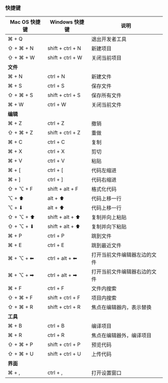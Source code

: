 ### 快捷键

| Mac OS 快捷键  | Windows 快捷键 | 说明         |
| ---------  | ------------- | ----------  |
| ⌘ + Q |               | 退出开发者工具 |
| ⇧ + ⌘ + N | shift + ctrl + N | 新建项目 |
| ⇧ + ⌘ + W | shift + ctrl + W | 关闭当前项目 |
| **文件** |      |     |
| ⌘ + N | ctrl + N | 新建文件 |
| ⌘ + S | ctrl + S | 保存文件 |
| ⇧ + ⌘ + S | shift + ctrl + S | 保存所有文件 |
| ⌘ + W  | ctrl + W | 关闭当前文件 |
| **编辑** |     |   |
| ⌘ + Z  | ctrl + Z | 撤销 |
| ⇧ + ⌘ + Z | shift + ctrl + Z | 重做 |
| ⌘ + C  | ctrl + C | 复制 |
| ⌘ + X  | ctrl + X | 剪切 |
| ⌘ + V  | ctrl + V | 粘贴 |
| ⌘ + [  | ctrl + [ | 代码左缩进 |
| ⌘ + ]  | ctrl + ] | 代码右缩进 |
| ⇧ + ⌥ + F | shift + alt + F | 格式化代码 |
| ⌥ + ⬆ | alt + ⬆ | 代码上移一行 |
| ⌥ + ⬇ | alt + ⬆ | 代码上移一行 |
| ⇧ + ⌥ + ⬆ | shift + alt + ⬆ | 复制并向上粘贴 |
| ⇧ + ⌥ + ⬇ | shift + alt + ⬆ | 复制并向下粘贴 |
| ⌘ + P   | ctrl + P |  跳到文件 |
| ⌘ + E   | ctrl + E | 跳到最近文件 |
| ⌘ + ⌥ + ⬅ | ctrl + alt + ⬅ | 打开当前文件编辑器左边的文件 |
| ⌘ + ⌥ + ➡ | ctrl + alt + ➡ | 打开当前文件编辑器右边的文件 |
| ⌘ + F  | ctrl + F | 文件内搜索 |
| ⇧ + ⌘ + F  | shift + ctrl + F  | 项目内搜索 |
| ⇧ + ⌘ + R  | shift + ctrl + R |  焦点在编辑器内，表示替换 |
| **工具** |  |  |
| ⌘ + B | ctrl + B | 编译项目 |
| ⌘ + R | ctrl + R | 焦点在编辑器外，编译项目 |
| ⇧ + ⌘ + P | shift + ctrl + P | 预览代码 |
| ⇧ + ⌘ + U | shift + ctrl + U | 上传代码 |
| **界面** |   |    |
| ⌘ + , | ctrl + , | 打开设置窗口 |
